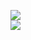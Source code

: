 [![](https://img.shields.io/badge/Made%20With-Github%20Spray-lightgrey.svg?style=for-the-badge&logo=github)](https://github.com/Annihil/github-spray#28987)  
[![](https://i.imgur.com/2DrTn0Z.gif)](https://github.com/Annihil/github-spray)